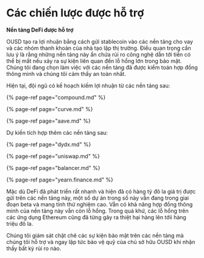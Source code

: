 # Các chiến lược được hỗ trợ

**Nền tảng DeFi được hỗ trợ**

OUSD tạo ra lợi nhuận bằng cách gửi stablecoin vào các nền tảng cho vay và các nhóm thanh khoản của nhà tạo lập thị trường. Điều quan trọng cần lưu ý là rằng những nền tảng này ẩn chứa rủi ro công nghệ dẫn tới tiền có thể bị mất nếu xảy ra sự kiện liên quan đến lỗ hổng lớn trong bảo mật. Chúng tôi đang chọn làm việc với các nền tảng đã được kiểm toán hợp đồng thông minh và chúng tôi cảm thấy an toàn nhất.

Hiện tại, đội ngũ có kế hoạch kiếm lợi nhuận từ các nền tảng sau:

{% page-ref page="compound.md" %}

{% page-ref page="curve.md" %}

{% page-ref page="aave.md" %}

Dự kiến tích hợp thêm các nền tảng sau:

{% page-ref page="dydx.md" %}

{% page-ref page="uniswap.md" %}

{% page-ref page="balancer.md" %}

{% page-ref page="yearn.finance.md" %}

Mặc dù DeFi đã phát triển rất nhanh và hiện đã có hàng tỷ đô la giá trị được gửi trên các nền tảng này, một số dự án trong số này vẫn đang trong giai đoạn beta và mang tính thử nghiệm cao. Vẫn có khả năng hợp đồng thông minh của nền tảng này vẫn còn lỗ hổng. Trong quá khứ, các lỗ hổng trên các ứng dụng Ethereum cũng đã từng gây ra thiệt hại hàng lên tớii hàng triệu đô la.

Chúng tôi giám sát chặt chẽ các sự kiện bảo mật trên các nền tảng mà chúng tôi hỗ trợ và ngay lập tức bảo vệ quỹ của chủ sở hữu OUSD khi nhận thấy bất kỳ rủi ro nào.



